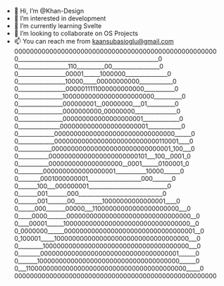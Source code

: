 - 👋 Hi, I’m @Khan-Design
- 👀 I’m interested in development
- 🌱 I’m currently learning Svelte
- 💞️ I’m looking to collaborate on OS Projects
- 📫 You can reach me from kaansubasioglu@gmail.com
0000000000000000000000000000000000000000000000000000
0__________________________________________________0                                                                                                                             
0__________________110__________00_________________0                                                                                                                             
0_________________00001______1000000_______________0                                                                                                                            
0_________________10000_____00000000000____________0                                                                                                                             
0_________________0000011111000000000000___________0                                                                                                                             
0________________100000000000000000000000__________0                                                                                                                             
0________________000000001__00000000___01__________0                                                                                                                             
0________________0000000000_00000000_______________0                                                                                                                             
0________________000000000000000000001_____________0                                                                                                                             
0_______________00000000000000000000001____________0                                                                                                                             
0_____________0000000000000000000000000000000______0                                                                                                                             
0_____________000000000000000000000000000110001____0                                                                                                                             
0____________0000000000000000000000000000001_100___0                                                                                                                             
0___________00000000000000000000000101___100__0001_0                                                                                                                             
0___________0000000000000000000__0001______0100001_0                                                                                                                             
0_________0000000000000000001___________10000______0                                                                                                                             
0________0001000000001___________________000_______0                                                                                                                             
0_______100___000000001____________________________0                                                                                                                             
0_______001_______000______________________________0                                                                                                                             
0_______001_______00__________10000000000000001____0                                                                                                                             
0______000_______00000___11000000000000000000000___0                                                                                                                             
0_____0000_______00000000000000000000000000000000__0                                                                                                                             
0____00001______100000000000000000000000000000000__0                                                                                                                             
0_0000000______0000000000000000000000000000000001__0                                                                                                                             
0_100001_____10000000000000000000000000000000000___0                                                                                                                             
0_________10000000000000000000000000000000000000___0                                                                                                                             
0________000000000000000000000000000000000001______0                                                                                                                             
0_______1000000000000000000000000000000000000______0                                                                                                                             
0___110000000000000000000000000000000000000000_____0                                                                                                                             
0000000000000000000000000000000000000000000000000000
